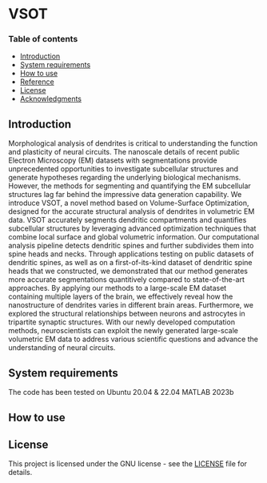 # VSOT

### Table of contents
- [Introduction](#Introduction)
- [System requirements](#System-requirements)
- [How to use](#How-to-use)
- [Reference](#Reference)
- [License](#License)
- [Acknowledgments](#Acknowledgments)

## Introduction
Morphological analysis of dendrites is critical to understanding the function and plasticity of neural circuits. The nanoscale details of recent public Electron Microscopy (EM) datasets with segmentations provide unprecedented opportunities to investigate subcellular structures and generate hypotheses regarding the underlying biological mechanisms. However, the methods for segmenting and quantifying the EM subcellular structures lag far behind the impressive data generation capability. We introduce VSOT, a novel method based on Volume-Surface Optimization, designed for the accurate structural analysis of dendrites in volumetric EM data. VSOT accurately segments dendritic compartments and quantifies subcellular structures by leveraging advanced optimization techniques that combine local surface and global volumetric information. Our computational analysis pipeline detects dendritic spines and further subdivides them into spine heads and necks. Through applications testing on public datasets of dendritic spines, as well as on a first-of-its-kind dataset of dendritic spine heads that we constructed, we demonstrated that our method generates more accurate segmentations quantitively compared to state-of-the-art approaches. By applying our methods to a large-scale EM dataset containing multiple layers of the brain, we effectively reveal how the nanostructure of dendrites varies in different brain areas. Furthermore, we explored the structural relationships between neurons and astrocytes in tripartite synaptic structures. With our newly developed computation methods, neuroscientists can exploit the newly generated large-scale volumetric EM data to address various scientific questions and advance the understanding of neural circuits.


## System requirements
The code has been tested on Ubuntu 20.04 & 22.04
MATLAB 2023b

## How to use



## License
This project is licensed under the GNU license - see the [LICENSE](LICENSE) file for details.
